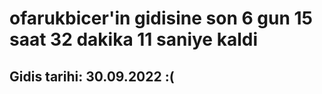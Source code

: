 # ofarukbicer'in gidisine son 6 gun 15 saat 32 dakika 11 saniye kaldi

## Gidis tarihi: 30.09.2022 :(